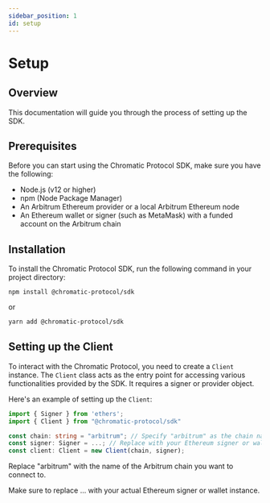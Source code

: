 ```yaml
---
sidebar_position: 1
id: setup
---
```


# Setup

## Overview

This documentation will guide you through the process of setting up the SDK.

## Prerequisites

Before you can start using the Chromatic Protocol SDK, make sure you have the following:

- Node.js (v12 or higher)
- npm (Node Package Manager)
- An Arbitrum Ethereum provider or a local Arbitrum Ethereum node
- An Ethereum wallet or signer (such as MetaMask) with a funded account on the Arbitrum chain


## Installation

To install the Chromatic Protocol SDK, run the following command in your project directory:

```shell
npm install @chromatic-protocol/sdk
```

or

```bash
yarn add @chromatic-protocol/sdk
```

## Setting up the Client

To interact with the Chromatic Protocol, you need to create a `Client` instance. The `Client` class acts as the entry point for accessing various functionalities provided by the SDK. It requires a signer or provider object.

Here's an example of setting up the `Client`:

```typescript
import { Signer } from 'ethers';
import { Client } from "@chromatic-protocol/sdk"

const chain: string = "arbitrum"; // Specify "arbitrum" as the chain name for the Arbitrum chain
const signer: Signer = ...; // Replace with your Ethereum signer or wallet instance
const client: Client = new Client(chain, signer);
```

Replace "arbitrum" with the name of the Arbitrum chain you want to connect to.

Make sure to replace ... with your actual Ethereum signer or wallet instance.
